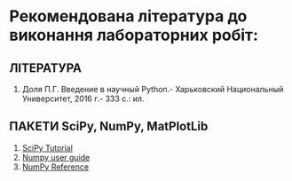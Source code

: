 # Рекомендована література до виконання лабораторних робіт:
## ЛІТЕРАТУРА
1. Доля П.Г. Введение в научный Python.- Харьковский Национальный Университет,  2016 г.- 333 с.: ил.

## ПАКЕТИ SciPy, NumPy, MatPlotLib
1. [SciPy Tutorial](https://docs.scipy.org/doc/scipy/reference/)
1. [Numpy user guide](https://numpy.org/doc/1.17/numpy-user-1.17.0.pdf)
1. [NumPy Reference](https://numpy.org/devdocs/reference/index.html)
